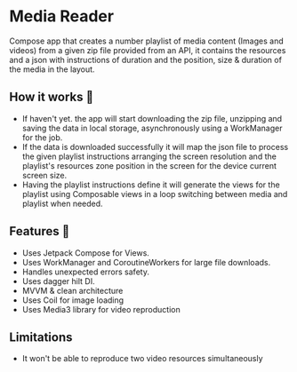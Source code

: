 # Media Reader

Compose app that creates a number playlist of media content (Images and videos) from a given zip file provided from an API, it contains the resources and a json with instructions of duration and the position, size & duration of the media in the layout.

## How it works 👣

- If haven't yet. the app will start downloading the zip file, unzipping and saving the data in local storage, asynchronously using a WorkManager for the job. 
- If the data is downloaded successfully it will map the json file to process the given playlist instructions arranging the screen resolution and the playlist's resources zone position in the screen for the device current screen size.   
- Having the playlist instructions define it will generate the views for the playlist using Composable views in a loop switching between media and playlist when needed.

## Features 🎨

- Uses Jetpack Compose for Views.
- Uses WorkManager and CoroutineWorkers for large file downloads.
- Handles unexpected errors safety.
- Uses dagger hilt DI. 
- MVVM & clean architecture
- Uses Coil for image loading
- Uses Media3 library for video reproduction

## Limitations 

- It won't be able to reproduce two video resources simultaneously 